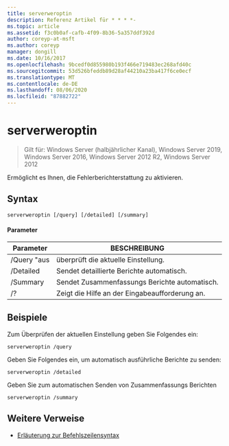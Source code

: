 ```yaml
---
title: serverweroptin
description: Referenz Artikel für * * * *-
ms.topic: article
ms.assetid: f3c0b0af-cafb-4f09-8b36-5a357ddf392d
author: coreyp-at-msft
ms.author: coreyp
manager: dongill
ms.date: 10/16/2017
ms.openlocfilehash: 9bcedf0d855980b193f466e719483ec268afd40c
ms.sourcegitcommit: 53d526bfeddb89d28af44210a23ba417f6ce0ecf
ms.translationtype: MT
ms.contentlocale: de-DE
ms.lasthandoff: 08/06/2020
ms.locfileid: "87882722"
---
```

# <a name="serverweroptin"></a>serverweroptin

> Gilt für: Windows Server (halbjährlicher Kanal), Windows Server 2019, Windows Server 2016, Windows Server 2012 R2, Windows Server 2012

Ermöglicht es Ihnen, die Fehlerberichterstattung zu aktivieren.
## <a name="syntax"></a>Syntax
```
serverweroptin [/query] [/detailed] [/summary]
```
#### <a name="parameters"></a>Parameter
|Parameter|BESCHREIBUNG|
|-------|--------|
|/Query "aus|überprüft die aktuelle Einstellung.|
|/Detailed|Sendet detaillierte Berichte automatisch.|
|/Summary|Sendet Zusammenfassungs Berichte automatisch.|
|/?|Zeigt die Hilfe an der Eingabeaufforderung an.|
## <a name="examples"></a>Beispiele
Zum Überprüfen der aktuellen Einstellung geben Sie Folgendes ein:
```
serverweroptin /query
```
Geben Sie Folgendes ein, um automatisch ausführliche Berichte zu senden:
```
serverweroptin /detailed
```
Geben Sie zum automatischen Senden von Zusammenfassungs Berichten
```
serverweroptin /summary
```
## <a name="additional-references"></a>Weitere Verweise
- [Erläuterung zur Befehlszeilensyntax](command-line-syntax-key.md)

